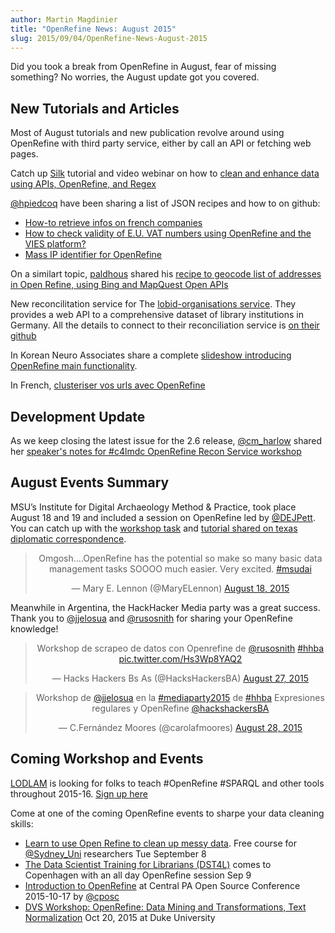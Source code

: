 ```yaml
---
author: Martin Magdinier
title: "OpenRefine News: August 2015"
slug: 2015/09/04/OpenRefine-News-August-2015
---
```


Did you took a break from OpenRefine in August, fear of missing something? No worries, the August update got you covered.
<!--truncate-->
## New Tutorials and Articles

Most of August tutorials and new publication revolve around using OpenRefine with third party service, either by call an API or fetching web pages. 

Catch up [Silk](https://twitter.com/silkdotco) tutorial and video webinar on how to [clean and enhance data using APIs, OpenRefine, and Regex](http://blog.silk.co/post/127234807482/from-ombd-to-gender-data-on-film-directors-how-to)

[@hpiedcoq](https://twitter.com/hpiedcoq) have been sharing a list of JSON recipes and how to on github:

* [How-to retrieve infos on french companies](http://t.co/LLgNKCjLa5)
* [How to check validity of E.U. VAT numbers using OpenRefine and the VIES platform?](https://t.co/esuw1Xz7kk)
* [Mass IP identifier for OpenRefine](https://github.com/hpiedcoq/Mass-IP-identifier-for-OpenRefine)

On a similart topic, [paldhous](https://github.com/paldhous) shared his [recipe to geocode list of addresses in Open Refine, using Bing and MapQuest Open APIs](https://github.com/paldhous/refine-geocoder)

New reconcilitation service for The [lobid-organisations service](http://beta.lobid.org/organisations). They provides a web API to a comprehensive dataset of library institutions in Germany. All the details to connect to their reconciliation service is [on their github](https://github.com/hbz/lobid-organisations/issues/55)

In Korean Neuro Associates share a complete [slideshow introducing OpenRefine main functionality](http://t.co/y9aa1obLiO).

In French, [clusteriser vos urls avec OpenRefine](http://t.co/fmnKzscOyo)

## Development Update

As we keep closing the latest issue for the 2.6 release, [@cm_harlow](http://twitter.com/cm_harlow) shared her [speaker's notes for #c4lmdc OpenRefine Recon Service workshop](http://t.co/ssXxYPbqfd)

## August Events Summary


MSU’s Institute for Digital Archaeology Method & Practice, took place August 18 and 19 and included a session on OpenRefine led by [@DEJPett](https://twitter.com/DEJPett). You can catch up with the [workshop task](https://t.co/tn5q0NdrXx) and [tutorial shared on texas diplomatic correspondence](https://t.co/BOgqC5Qw4N). 

<div align="center">
<blockquote className="twitter-tweet" lang="en"><p lang="en" dir="ltr">Omgosh....OpenRefine has the potential so make so many basic data management tasks SOOOO much easier. Very excited. <a href="https://twitter.com/hashtag/msudai?src=hash">#msudai</a></p>&mdash; Mary E. Lennon (@MaryELennon) <a href="https://twitter.com/MaryELennon/status/633789661840863233">August 18, 2015</a></blockquote>
<script async src="//platform.twitter.com/widgets.js" charset="utf-8"></script>
</div>


Meanwhile in Argentina, the HackHacker Media party was a great success. Thank you to [@jjelosua](https://twitter.com/jjelosua) and [@rusosnith](https://twitter.com/rusosnith) for sharing your OpenRefine knowledge! 

<div align="center"> 
<blockquote class="twitter-tweet" lang="en"><p lang="en" dir="ltr">Workshop de scrapeo de datos con Openrefine de <a href="https://twitter.com/rusosnith">@rusosnith</a> <a href="https://twitter.com/hashtag/hhba?src=hash">#hhba</a> <a href="http://t.co/Hs3Wp8YAQ2">pic.twitter.com/Hs3Wp8YAQ2</a></p>&mdash; Hacks Hackers Bs As (@HacksHackersBA) <a href="https://twitter.com/HacksHackersBA/status/636973877432852481">August 27, 2015</a></blockquote>
<script async src="//platform.twitter.com/widgets.js" charset="utf-8"></script>
</div>
 
<div align="center">
<blockquote class="twitter-tweet" lang="en"><p lang="es" dir="ltr">Workshop de <a href="https://twitter.com/jjelosua">@jjelosua</a> en la <a href="https://twitter.com/hashtag/mediaparty2015?src=hash">#mediaparty2015</a> de <a href="https://twitter.com/hashtag/hhba?src=hash">#hhba</a> Expresiones regulares y OpenRefine <a href="https://twitter.com/HacksHackersBA">@hackshackersBA</a></p>&mdash; C.Fernández Moores (@carolafmoores) <a href="https://twitter.com/carolafmoores/status/637372584431124484">August 28, 2015</a></blockquote>
<script async src="//platform.twitter.com/widgets.js" charset="utf-8"></script>
</div>


## Coming Workshop and Events

[LODLAM](http://lodlam.net) is looking for folks to teach #OpenRefine #SPARQL and other tools throughout 2015-16. [Sign up here](http://t.co/q9XUj6LUAx)

Come at one of the coming OpenRefine events to sharpe your data cleaning skills:

* [Learn to use Open Refine to clean up messy data](https://www.eventbrite.com.au/e/cleaning-and-exploring-your-data-with-open-refine-division-of-natural-sciences-usyd-registration-18238734546?ref=twitter). Free course for [@Sydney_Uni](https://twitter.com/Sydney_Uni) researchers Tue September 8
* [The Data Scientist Training for Librarians (DST4L)](http://ow.ly/NOxgm) comes to Copenhagen with an all day OpenRefine session Sep 9
* [Introduction to OpenRefine](http://cposc.org/sessions/introduction-to-openrefine/) at Central PA Open Source Conference 2015-10-17 by [@cposc](https://twitter.com/cposc)
* [DVS Workshop: OpenRefine: Data Mining and Transformations, Text Normalization](http://calendar.duke.edu/events/show?fq=id%3ACAL-8a0870ef-4f40a47f-014f-43b8961b-00006e91demobedework%40mysite.edu) Oct 20, 2015 at Duke University
